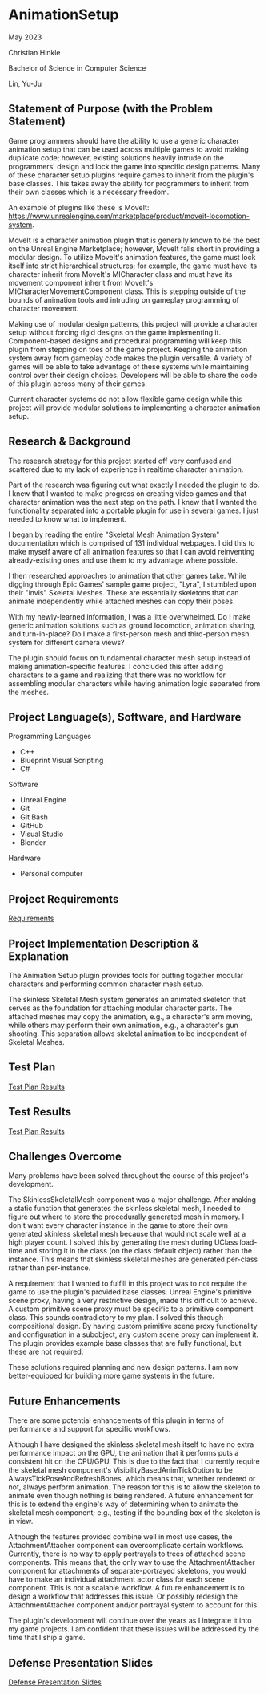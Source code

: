 # AnimationSetup

May 2023

Christian Hinkle

Bachelor of Science in Computer Science

Lin, Yu-Ju

## Statement of Purpose (with the Problem Statement)

Game programmers should have the ability to use a generic character animation setup that can be used across multiple games to avoid making duplicate code; however, existing solutions heavily intrude on the programmers' design and lock the game into specific design patterns. Many of these character setup plugins require games to inherit from the plugin's base classes. This takes away the ability for programmers to inherit from their own classes which is a necessary freedom.

An example of plugins like these is MoveIt: https://www.unrealengine.com/marketplace/product/moveit-locomotion-system.

MoveIt is a character animation plugin that is generally known to be the best on the Unreal Engine Marketplace; however, MoveIt falls short in providing a modular design. To utilize MoveIt's animation features, the game must lock itself into strict hierarchical structures; for example, the game must have its character inherit from MoveIt's MICharacter class and must have its movement component inherit from MoveIt's MICharacterMovementComponent class. This is stepping outside of the bounds of animation tools and intruding on gameplay programming of character movement.

Making use of modular design patterns, this project will provide a character setup without forcing rigid designs on the game implementing it. Component-based designs and procedural programming will keep this plugin from stepping on toes of the game project. Keeping the animation system away from gameplay code makes the plugin versatile. A variety of games will be able to take advantage of these systems while maintaining control over their design choices. Developers will be able to share the code of this plugin across many of their games.

Current character systems do not allow flexible game design while this project will provide modular solutions to implementing a character animation setup.

## Research & Background

The research strategy for this project started off very confused and scattered due to my lack of experience in realtime character animation.

Part of the research was figuring out what exactly I needed the plugin to do. I knew that I wanted to make progress on creating video games and that character animation was the next step on the path. I knew that I wanted the functionality separated into a portable plugin for use in several games. I just needed to know what to implement.

I began by reading the entire "Skeletal Mesh Animation System" documentation which is comprised of 131 individual webpages. I did this to make myself aware of all animation features so that I can avoid reinventing already-existing ones and use them to my advantage where possible.

I then researched approaches to animation that other games take. While digging through Epic Games' sample game project, "Lyra", I stumbled upon their "invis" Skeletal Meshes. These are essentially skeletons that can animate independently while attached meshes can copy their poses.

With my newly-learned information, I was a little overwhelmed. Do I make generic animation solutions such as ground locomotion, animation sharing, and turn-in-place? Do I make a first-person mesh and third-person mesh system for different camera views?

The plugin should focus on fundamental character mesh setup instead of making animation-specific features. I concluded this after adding characters to a game and realizing that there was no workflow for assembling modular characters while having animation logic separated from the meshes.

## Project Language(s), Software, and Hardware

Programming Languages
- C++
- Blueprint Visual Scripting
- C#

Software
- Unreal Engine
- Git
- Git Bash
- GitHub
- Visual Studio
- Blender

Hardware
- Personal computer

## Project Requirements

[Requirements](./Requirements.md)

## Project Implementation Description & Explanation

The Animation Setup plugin provides tools for putting together modular characters and performing common character mesh setup.

The skinless Skeletal Mesh system generates an animated skeleton that serves as the foundation for attaching modular character parts. The attached meshes may copy the animation, e.g., a character's arm moving, while others may perform their own animation, e.g., a character's gun shooting. This separation allows skeletal animation to be independent of Skeletal Meshes.

## Test Plan

[Test Plan Results](./TestPlanResults.md)

## Test Results

[Test Plan Results](./TestPlanResults.md)

## Challenges Overcome

Many problems have been solved throughout the course of this project's development.

The SkinlessSkeletalMesh component was a major challenge. After making a static function that generates the skinless skeletal mesh, I needed to figure out where to store the procedurally generated mesh in memory. I don't want every character instance in the game to store their own generated skinless skeletal mesh because that would not scale well at a high player count. I solved this by generating the mesh during UClass load-time and storing it in the class (on the class default object) rather than the instance. This means that skinless skeletal meshes are generated per-class rather than per-instance.

A requirement that I wanted to fulfill in this project was to not require the game to use the plugin's provided base classes. Unreal Engine's primitive scene proxy, having a very restrictive design, made this difficult to achieve. A custom primitive scene proxy must be specific to a primitive component class. This sounds contradictory to my plan. I solved this through compositional design. By having custom primitive scene proxy functionality and configuration in a subobject, any custom scene proxy can implement it. The plugin provides example base classes that are fully functional, but these are not required.

These solutions required planning and new design patterns. I am now better-equipped for building more game systems in the future.

## Future Enhancements

There are some potential enhancements of this plugin in terms of performance and support for specific workflows.

Although I have designed the skinless skeletal mesh itself to have no extra performance impact on the GPU, the animation that it performs puts a consistent hit on the CPU/GPU. This is due to the fact that I currently require the skeletal mesh component's VisibilityBasedAnimTickOption to be AlwaysTickPoseAndRefreshBones, which means that, whether rendered or not, always perform animation. The reason for this is to allow the skeleton to animate even though nothing is being rendered. A future enhancement for this is to extend the engine's way of determining when to animate the skeletal mesh component; e.g., testing if the bounding box of the skeleton is in view.

Although the features provided combine well in most use cases, the AttachmentAttacher component can overcomplicate certain workflows. Currently, there is no way to apply portrayals to trees of attached scene components. This means that, the only way to use the AttachmentAttacher component for attachments of separate-portrayed skeletons, you would have to make an individual attachment actor class for each scene component. This is not a scalable workflow. A future enhancement is to design a workflow that addresses this issue. Or possibly redesign the AttachmentAttacher component and/or portrayal system to account for this.

The plugin's development will continue over the years as I integrate it into my game projects. I am confident that these issues will be addressed by the time that I ship a game.

## Defense Presentation Slides

[Defense Presentation Slides](./DefensePresentationSlides.pdf)
